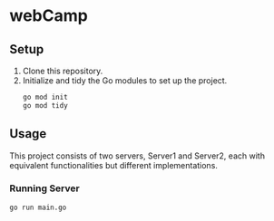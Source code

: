 # webCamp

## Setup

1. Clone this repository.
2. Initialize and tidy the Go modules to set up the project.
   ```bash
   go mod init
   go mod tidy
   ```

## Usage
This project consists of two servers, Server1 and Server2, each with equivalent functionalities but different implementations.
### Running Server
   ```bash
   go run main.go 
   ```
   ```

